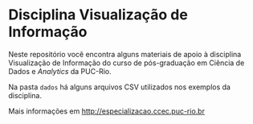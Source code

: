 # Disciplina Visualização de Informação
Neste repositório você encontra alguns materiais de apoio à disciplina Visualização de Informação do curso de pós-graduação em Ciência de Dados e *Analytics* da PUC-Rio.

Na pasta `dados` há alguns arquivos CSV utilizados nos exemplos da disciplina.

Mais informações em http://especializacao.ccec.puc-rio.br 
